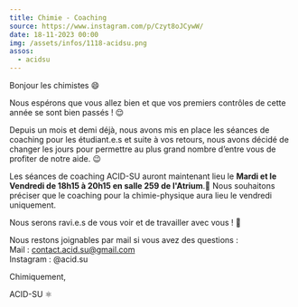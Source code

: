 ```yaml
---
title: Chimie - Coaching
source: https://www.instagram.com/p/Czyt8oJCywW/
date: 18-11-2023 00:00
img: /assets/infos/1118-acidsu.png
assos:
  - acidsu
---
```


Bonjour les chimistes 😄

Nous espérons que vous allez bien et que vos premiers contrôles de cette année se sont bien passés ! 😌

Depuis un mois et demi déjà, nous avons mis en place les séances de coaching pour les étudiant.e.s et suite à vos retours, nous avons décidé de changer les jours pour permettre au plus grand nombre d’entre vous de profiter de notre aide. 😉

Les séances de coaching ACID-SU auront maintenant lieu le __Mardi et le Vendredi de 18h15 à 20h15 en salle 259 de l'Atrium__.🤩
Nous souhaitons préciser que le coaching pour la chimie-physique aura lieu le vendredi uniquement.

Nous serons ravi.e.s de vous voir et de travailler avec vous ! 🥰

Nous restons joignables par mail si vous avez des questions :  
Mail : contact.acid.su@gmail.com  
Instagram : @acid.su  

Chimiquement,

ACID-SU ⚛️